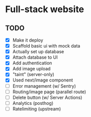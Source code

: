# Full-stack website

## TODO

- [x] Make it deploy
- [x] Scaffold basic ui with mock data
- [x] Actually set up database
- [x] Attach database to UI
- [x] Add authentication
- [x] Add image upload
- [x] "taint" (server-only)
- [x] Used next/image component
- [ ] Error management (w/ Sentry)
- [ ] Routing/image page (parallel route)
- [ ] Delete button (w/ Server Actions)
- [ ] Analytics (posthog)
- [ ] Ratelimiting (upstream)
